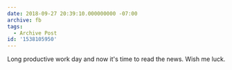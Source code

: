 ```yaml
---
date: 2018-09-27 20:39:10.000000000 -07:00
archive: fb
tags: 
  - Archive Post
id: '1538105950'
---
```


Long productive work day and now it's time to read the news. Wish me luck.
